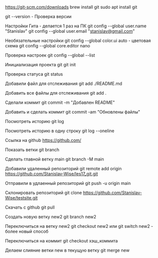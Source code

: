 https://git-scm.com/downloads
brew install git
sudo apt install git


git --version   - Проверка версии

Настройки Гита - делается 1 раз на ПК
git config --global user.name "Stanislav"
git config --global user.email "stanislav@gmail.com"

Необязательные настройки
git config --global color.ui auto  - цветовая схема
git config --global core.editor nano

Проверка настроек
git config --global --list

Инициализация проекта git
git init

Проверка статуса
git status

Добавили файл для отслеживания
git add ./README.md

Добавить все файлы для отслеживания
git add .

Сделали коммит
git commit -m "Добавлен README"


Добавить и сделать коммит
git commit -am "Обновлены файлы"

Посмотреть историю
git log

Посмотреть историю в одну строку
git log --oneline


Ссылка на github
https://github.com/

Показать ветки
git branch

Сделать главной ветку main
git branch -M main

Добавили удаленный репозиторий 
git remote add origin https://github.com/Stanislav-Wise/les17_git.git

Отправили в удлаенный репозиторий
git push -u origin main

Склонировать репозиторий
git clone https://github.com/Stanislav-Wise/testsite.git

Скачать с github
git pull

Создать новую ветку new2
git branch new2

Переключиться на ветку new2
git checkout new2
или
git switch new2   - более новый способ

Переключиться на коммит
git checkout хэш_коммита

Делаем слияние ветки new  в текущую ветку
git merge new